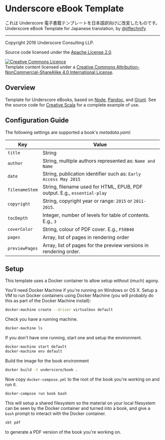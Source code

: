 # Underscore eBook Template

これは Underscore 電子書籍テンプレートを日本語訳向けに改変したものです。
Underscore eBook Template for Japanese translation, by [@jiftechnify](https://github.com/jiftechnify)

***

Copyright 2016 Underscore Consulting LLP.

Source code licensed under the [Apache License 2.0][license].

<a rel="license" href="http://creativecommons.org/licenses/by-nc-sa/4.0/"><img alt="Creative Commons Licence" style="border-width:0" src="https://i.creativecommons.org/l/by-nc-sa/4.0/88x31.png" /></a><br />Template content licensed under a <a rel="license" href="http://creativecommons.org/licenses/by-nc-sa/4.0/">Creative Commons Attribution-NonCommercial-ShareAlike 4.0 International License</a>.

## Overview

Template for Underscore eBooks, based on [Node], [Pandoc], and [Grunt].
See the source code for [Creative Scala][creative-scala]
for a complete example of use.

[Node]: https://nodejs.org
[Pandoc]: http://pandoc.org/
[Grunt]: http://gruntjs.com/
[license]: https://httpd.apache.org/docs/2.2/license.html
[creative-scala]: https://github.com/underscoreio/creative-scala

## Configuration Guide

The following settings are supported a book's _metadata.yaml_:

 Key           | Value
-------------- | -------------
`title`        | String
`author`       | String, multiple authors represented as: `Name and Name`
`date`         | String, publication identifier such as: `Early Access May 2015`
`filenameStem` | String, filename used for HTML, EPUB, PDF output. E.g., `essential-play`
`copyright`    | String, copyright year or range: `2015` or `2011-2015`.
`tocDepth`     | Integer, number of levels for table of contents. E.g., `3`
`coverColor`   | String, colour of PDF cover. E.g., `F58B40`
`pages`        | Array, list of pages in rendering order
`previewPages` | Array, list of pages for the preview versions in rendering order.

## Setup

This template uses a Docker container to allow setup without (much) agony.

You'll need Docker Machine if you're running on Windows or OS X. Setup a VM to run Docker containers using Docker Machine (you will probably do this as part of the Docker Machine install):

```bash
docker-machine create --driver virtualbox default
```

Check you have a running machine.

```bash
docker-machine ls
```

If you don't have one running, start one and setup the environment.

```bash
docker-machine start default
docker-machine env default
```

Build the image for the book environment

```bash
docker build -t underscore/book .
```

Now copy `docker-compose.yml` to the root of the book you're working on and run it.

```bash
docker-compose run book bash
```
This will setup a shared filesystem so the material on your local filesystem can be seen by the Docker container and turned into a book, and give a `bash` prompt to interact with the Docker container.

```bash
sbt pdf
```

to generate a PDF version of the book you're working on.
